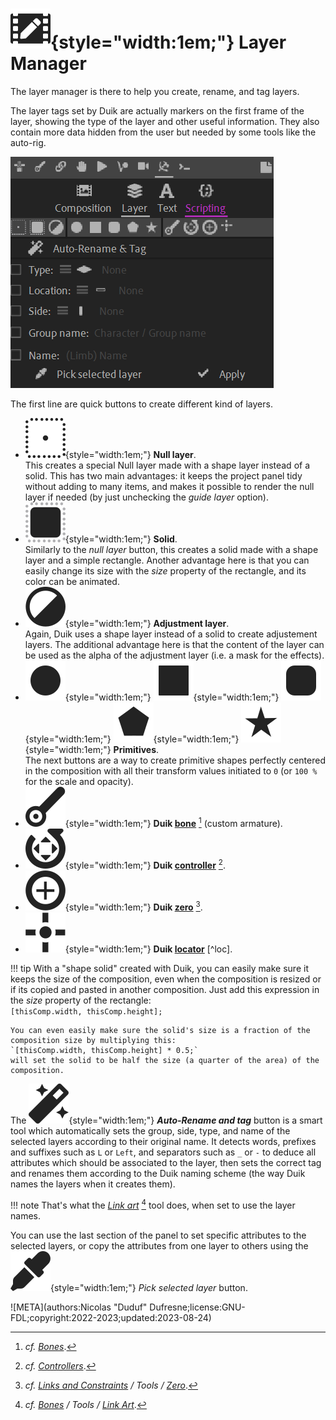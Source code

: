 # ![](../../img/duik/icons/composition_settings.svg){style="width:1em;"} Layer Manager

The layer manager is there to help you create, rename, and tag layers.

The layer tags set by Duik are actually markers on the first frame of the layer, showing the type of the layer and other useful information. They also contain more data hidden from the user but needed by some tools like the auto-rig.

![](../../img/duik/tools/layer-tools.png)

The first line are quick buttons to create different kind of layers.

- ![](../../img/duik/icons/null.svg){style="width:1em;"} **Null layer**.  
    This creates a special Null layer made with a shape layer instead of a solid. This has two main advantages: it keeps the project panel tidy without adding to many items, and makes it possible to render the null layer if needed (by just unchecking the *guide layer* option).
- ![](../../img/duik/icons/solid.svg){style="width:1em;"} **Solid**.  
    Similarly to the *null layer* button, this creates a solid made with a shape layer and a simple rectangle. Another advantage here is that you can easily change its size with the *size* property of the rectangle, and its color can be animated.
- ![](../../img/duik/icons/adjustment.svg){style="width:1em;"} **Adjustment layer**.  
    Again, Duik uses a shape layer instead of a solid to create adjustement layers. The additional advantage here is that the content of the layer can be used as the alpha of the adjustment layer (i.e. a mask for the effects).
- ![](../../img/duik/icons/circle.svg){style="width:1em;"} ![](../../img/duik/icons/square.svg){style="width:1em;"} ![](../../img/duik/icons/rounded_square.svg){style="width:1em;"} ![](../../img/duik/icons/polygon.svg){style="width:1em;"} ![](../../img/duik/icons/star.svg){style="width:1em;"} **Primitives**.  
    The next buttons are a way to create primitive shapes perfectly centered in the composition with all their transform values initiated to `0` (or `100 %` for the scale and opacity).
- ![](../../img/duik/icons/bone.svg){style="width:1em;"} **Duik [bone](../bones/index.md)**&nbsp;[^bone] (custom armature).  
- ![](../../img/duik/icons/move_rotate.svg){style="width:1em;"} **Duik [controller](../controllers/index.md)**&nbsp;[^ctrl].  
- ![](../../img/duik/icons/zero.svg){style="width:1em;"} **Duik [zero](../constraints/tools/zero.md)**&nbsp;[^zero].  
- ![](../../img/duik/icons/locator.svg){style="width:1em;"} **Duik [locator](../constraints/tools/locator.md)**&nbsp;[^loc].

[^link]: *cf. [Bones](../bones/index.md) / Tools / [Link Art](../bones/tools/link-art.md)*.

[^bone]: *cf. [Bones](../bones/index.md)*.

[^ctrl]: *cf. [Controllers](../controllers/index.md)*.

[^zero]: *cf. [Links and Constraints](../constraints/index.md) / Tools / [Zero](../constraints/tools/zero.md)*.

[^locator]: *cf. [Links and Constraints](../constraints/index.md) / Tools / [Locator](../constraints/tools/locator.md)*.

!!! tip
    With a "shape solid" created with Duik, you can easily make sure it keeps the size of the composition, even when the composition is resized or if its copied and pasted in another composition. Just add this expression in the *size* property of the rectangle:  
    `[thisComp.width, thisComp.height];`

    You can even easily make sure the solid's size is a fraction of the composition size by multiplying this:  
    `[thisComp.width, thisComp.height] * 0.5;`  
    will set the solid to be half the size (a quarter of the area) of the composition.

The ![](../../img/duik/icons/autorig.svg){style="width:1em;"} ***Auto-Rename and tag*** button is a smart tool which automatically sets the group, side, type, and name of the selected layers according to their original name. It detects words, prefixes and suffixes such as `L` or `Left`, and separators such as `_` or `-` to deduce all attributes which should be associated to the layer, then sets the correct tag and renames them according to the Duik naming scheme (the way Duik names the layers when it creates them).

!!! note
    That's what the [*Link art*](../bones/tools/link-art.md)&nbsp;[^link] tool does, when set to use the layer names.

You can use the last section of the panel to set specific attributes to the selected layers, or copy the attributes from one layer to others using the ![](../../img/duik/icons/eye_dropper.svg){style="width:1em;"} *Pick selected layer* button.

![META](authors:Nicolas "Duduf" Dufresne;license:GNU-FDL;copyright:2022-2023;updated:2023-08-24)
